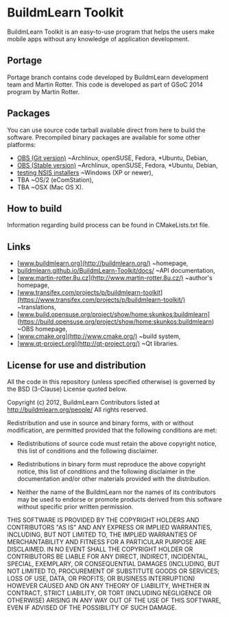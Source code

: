 BuildmLearn Toolkit
===================
BuildmLearn Toolkit is an easy-to-use program that helps the users make mobile apps without any knowledge of application development.

Portage
-------
Portage branch contains code developed by BuildmLearn development team and Martin Rotter. This code is developed as part of GSoC 2014 program by Martin Rotter.

Packages
--------
You can use source code tarball available direct from here to build the software. Precompiled binary packages are available for some other platforms:

* [OBS (Git version)](http://software.opensuse.org/download.html?project=home%3Askunkos%3Abuildmlearn&package=buildmlearn-toolkit-git)  ~Archlinux, openSUSE, Fedora, *Ubuntu, Debian,
* [OBS (Stable version)](http://software.opensuse.org/download.html?project=home%3Askunkos%3Abuildmlearn&package=buildmlearn-toolkit)  ~Archlinux, openSUSE, Fedora, *Ubuntu, Debian,
* [testing NSIS installers](https://drive.google.com/folderview?id=0B8XNkQ-jUoBYYjMzd3laRHROMnM&usp=drive_web)  ~Windows (XP or newer),
* TBA  ~OS/2 (eComStation),
* TBA  ~OSX (Mac OS X).

How to build
------------
Information regarding build process can be found in CMakeLists.txt file.

Links
-----
* [www.buildmlearn.org](http://buildmlearn.org/)  ~homepage,
* [buildmlearn.github.io/BuildmLearn-Toolkit/docs/](http://buildmlearn.github.io/BuildmLearn-Toolkit/docs/)  ~API documentation,
* [www.martin-rotter.8u.cz](http://www.martin-rotter.8u.cz/)  ~author's homepage,
* [www.transifex.com/projects/p/buildmlearn-toolkit](https://www.transifex.com/projects/p/buildmlearn-toolkit/)  ~translations,
* [www.build.opensuse.org/project/show/home:skunkos:buildmlearn] (https://build.opensuse.org/project/show/home:skunkos:buildmlearn)  ~OBS homepage,
* [www.cmake.org](http://www.cmake.org/)  ~build system,
* [www.qt-project.org](http://qt-project.org/)  ~Qt libraries.

License for use and distribution
---------------------------------
All the code in this repository (unless specified otherwise) is governed by the BSD (3-Clause) License quoted below.

Copyright (c) 2012, BuildmLearn Contributors listed at http://buildmlearn.org/people/
All rights reserved.

Redistribution and use in source and binary forms, with or without
modification, are permitted provided that the following conditions are met:

* Redistributions of source code must retain the above copyright notice, this
  list of conditions and the following disclaimer.

* Redistributions in binary form must reproduce the above copyright notice,
  this list of conditions and the following disclaimer in the documentation
  and/or other materials provided with the distribution.

* Neither the name of the BuildmLearn nor the names of its
  contributors may be used to endorse or promote products derived from
  this software without specific prior written permission.

THIS SOFTWARE IS PROVIDED BY THE COPYRIGHT HOLDERS AND CONTRIBUTORS "AS IS"
AND ANY EXPRESS OR IMPLIED WARRANTIES, INCLUDING, BUT NOT LIMITED TO, THE
IMPLIED WARRANTIES OF MERCHANTABILITY AND FITNESS FOR A PARTICULAR PURPOSE ARE
DISCLAIMED. IN NO EVENT SHALL THE COPYRIGHT HOLDER OR CONTRIBUTORS BE LIABLE
FOR ANY DIRECT, INDIRECT, INCIDENTAL, SPECIAL, EXEMPLARY, OR CONSEQUENTIAL
DAMAGES (INCLUDING, BUT NOT LIMITED TO, PROCUREMENT OF SUBSTITUTE GOODS OR
SERVICES; LOSS OF USE, DATA, OR PROFITS; OR BUSINESS INTERRUPTION) HOWEVER
CAUSED AND ON ANY THEORY OF LIABILITY, WHETHER IN CONTRACT, STRICT LIABILITY,
OR TORT (INCLUDING NEGLIGENCE OR OTHERWISE) ARISING IN ANY WAY OUT OF THE USE
OF THIS SOFTWARE, EVEN IF ADVISED OF THE POSSIBILITY OF SUCH DAMAGE.
